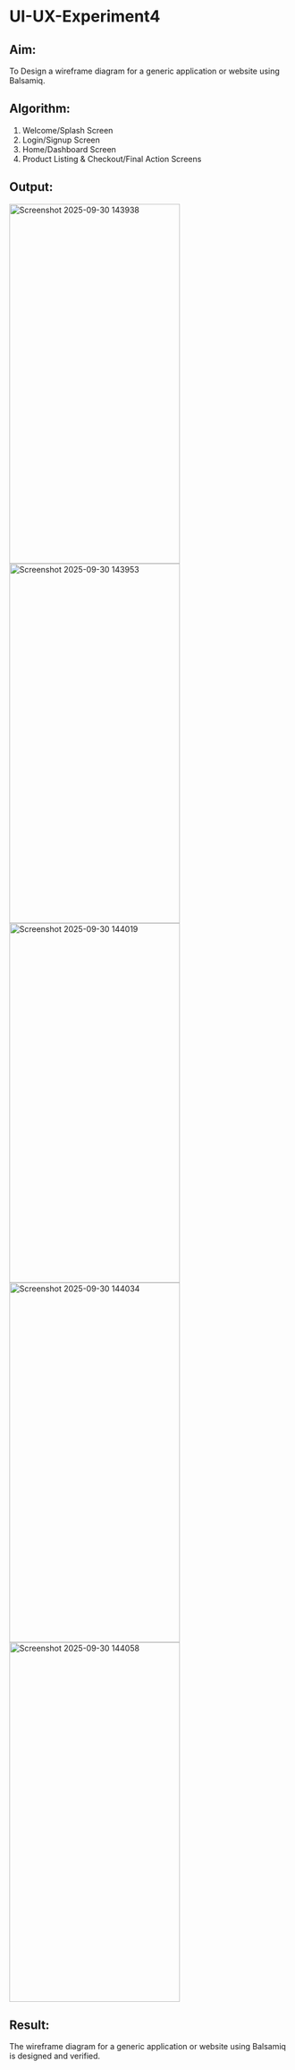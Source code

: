 # UI-UX-Experiment4

## Aim:
To Design a wireframe diagram for a generic application or website using Balsamiq.

## Algorithm:
1. Welcome/Splash Screen
2. Login/Signup Screen
3. Home/Dashboard Screen
4. Product Listing & Checkout/Final Action Screens


## Output:
<img width="305" height="642" alt="Screenshot 2025-09-30 143938" src="https://github.com/user-attachments/assets/935842fa-f27d-484f-b67a-1c8b48767428" />
<img width="305" height="642" alt="Screenshot 2025-09-30 143953" src="https://github.com/user-attachments/assets/7d9a50f7-537c-4c1d-8a2d-cc2776c73774" />
<img width="305" height="642" alt="Screenshot 2025-09-30 144019" src="https://github.com/user-attachments/assets/062d5950-f307-47d3-a4f4-2d29c4bafa18" />
<img width="305" height="642" alt="Screenshot 2025-09-30 144034" src="https://github.com/user-attachments/assets/270be0b7-cd8a-4fd3-a52c-7f6b6b0f928a" />
<img width="305" height="642" alt="Screenshot 2025-09-30 144058" src="https://github.com/user-attachments/assets/5c0519ea-59ed-4c01-82a8-0cc2ba191a0b" />


## Result:
The wireframe diagram for a generic application or website using Balsamiq is designed and verified.
